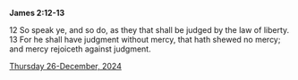 **James 2:12-13**

12 So speak ye, and so do, as they that shall be judged by the law of liberty. 13 For he shall have judgment without mercy, that hath shewed no mercy; and mercy rejoiceth against judgment.

[Thursday 26-December, 2024](https://getbible.net/kjv/James/2/12-13)
